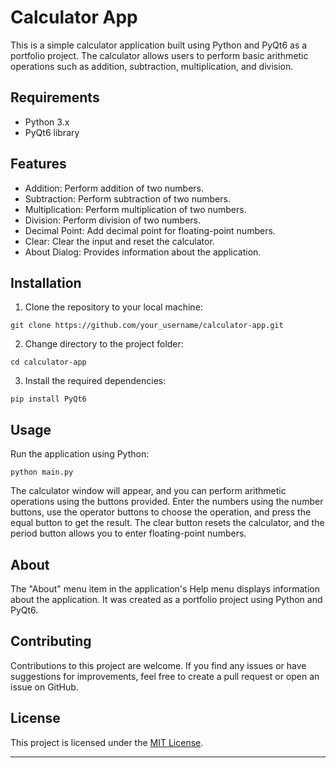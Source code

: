 # Calculator App

This is a simple calculator application built using Python and PyQt6 as a portfolio project. The calculator allows users to perform basic arithmetic operations such as addition, subtraction, multiplication, and division.

## Requirements

- Python 3.x
- PyQt6 library

## Features

- Addition: Perform addition of two numbers.
- Subtraction: Perform subtraction of two numbers.
- Multiplication: Perform multiplication of two numbers.
- Division: Perform division of two numbers.
- Decimal Point: Add decimal point for floating-point numbers.
- Clear: Clear the input and reset the calculator.
- About Dialog: Provides information about the application.

## Installation

1. Clone the repository to your local machine:

```
git clone https://github.com/your_username/calculator-app.git
```

2. Change directory to the project folder:

```
cd calculator-app
```

3. Install the required dependencies:

```
pip install PyQt6
```

## Usage

Run the application using Python:

```
python main.py
```

The calculator window will appear, and you can perform arithmetic operations using the buttons provided. Enter the numbers using the number buttons, use the operator buttons to choose the operation, and press the equal button to get the result. The clear button resets the calculator, and the period button allows you to enter floating-point numbers.

## About

The "About" menu item in the application's Help menu displays information about the application. It was created as a portfolio project using Python and PyQt6.

## Contributing

Contributions to this project are welcome. If you find any issues or have suggestions for improvements, feel free to create a pull request or open an issue on GitHub.

## License

This project is licensed under the [MIT License](LICENSE).

---